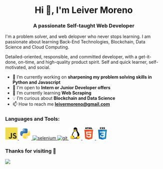 <h1 align="center">Hi 👋, I'm Leiver Moreno</h1>
<h3 align="center">A passionate Self-taught Web Developer</h3>

<p>I'm a problem solver, and web delopver who never stops learning. I am passionate about learning Back-End Technologies, Blockchain, Data Science and Cloud Computing.</p>

<p>Detailed-oriented, responsible, and committed developer, with a get-it-done, on-time, and high-quality product spirit. Self and quick learner, self-motivated, and social.</p>

- 🔭 I’m currently working on **sharpening my problem solving skills in Python and Javascript**
- 🔎 I'm open to **Intern or Junior Developer offers**
- 🌱 I’m currently learning **Web Scraping**
- 💡 I’m curious about **Blockchain and Data Science**
- 📫 How to reach me **leivermoreno@gmail.com**

<h3 align="left">Languages and Tools:</h3>
<p align="left"> <a href="https://developer.mozilla.org/en-US/docs/Web/JavaScript" target="_blank" rel="noreferrer"> <img src="https://raw.githubusercontent.com/devicons/devicon/master/icons/javascript/javascript-original.svg" alt="javascript" width="40" height="40"/> </a> <a href="https://www.python.org" target="_blank" rel="noreferrer"> <img src="https://raw.githubusercontent.com/devicons/devicon/master/icons/python/python-original.svg" alt="python" width="40" height="40"/> </a> <a href="https://www.selenium.dev" target="_blank" rel="noreferrer"> <img src="https://raw.githubusercontent.com/detain/svg-logos/780f25886640cef088af994181646db2f6b1a3f8/svg/selenium-logo.svg" alt="selenium" width="40" height="40"/> </a> <a href="https://git-scm.com/" target="_blank" rel="noreferrer"> <img src="https://www.vectorlogo.zone/logos/git-scm/git-scm-icon.svg" alt="git" width="40" height="40"/> </a> <a href="https://www.linux.org/" target="_blank" rel="noreferrer"> <img src="https://raw.githubusercontent.com/devicons/devicon/master/icons/linux/linux-original.svg" alt="linux" width="40" height="40"/> </a> <a href="https://www.w3.org/html/" target="_blank" rel="noreferrer"> <img src="https://raw.githubusercontent.com/devicons/devicon/master/icons/html5/html5-original-wordmark.svg" alt="html5" width="40" height="40"/> </a> <a href="https://www.w3schools.com/css/" target="_blank" rel="noreferrer"> <img src="https://raw.githubusercontent.com/devicons/devicon/master/icons/css3/css3-original-wordmark.svg" alt="css3" width="40" height="40"/> </a> </p>

<h3>Thanks for visiting 🌟</h3>
<a href="https://github.com/antonkomarev/github-profile-views-counter">
    <img src="https://komarev.com/ghpvc/?username=leivermoreno&style=brightgreen">
</a>
